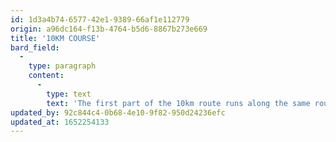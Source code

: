 ```yaml
---
id: 1d3a4b74-6577-42e1-9389-66af1e112779
origin: a96dc164-f13b-4764-b5d6-8867b273e669
title: '10KM COURSE'
bard_field:
  -
    type: paragraph
    content:
      -
        type: text
        text: 'The first part of the 10km route runs along the same route as the half marathon. After the first 6.5 kilometer lap, the 10km route turns left into the city center. The route continues over the renovated Glavni trg and Kandijski most towards Grm, where at the Grm Primary School turn right onto Smrečnikova ulica all the way to Šmihelska cesta where the line turns right onto Šmihelska cesta through Šmihelska most all the way to the finish on Seidlova cesta. On the routeI are four small ascents at 3km, 7.5km, 8.5km and 9,5km.'
updated_by: 92c844c4-0b68-4e10-9f82-950d24236efc
updated_at: 1652254133
---
```

